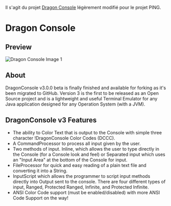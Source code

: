 Il s'agit du projet [Dragon Console](https://github.com/bbuck/DragonConsole) légèrement modifié pour le projet PING.

# Dragon Console

## Preview

![Dragon Console Image 1](http://content.screencast.com/users/izuriel/folders/Jing/media/72276c8d-7987-4622-ac41-c29b8995ffab/2010-11-23_0008.png)

## About

DragonConsole v3.0.0 beta is finally finished and available for forking as it's been migrated to GitHub. Version 3 is the first to be released as an Open Source project and is a lightweight and useful Terminal Emulator for any Java application designed for any Operation System (with a JVM).

## DragonConsole v3 Features

 - The ability to Color Text that is output to the Console with simple three character !DragonConsole Color Codes (DCCC).
 - A CommandProcessor to process all input given by the user.
 - Two methods of input. Inline, which allows the user to type directly in the Console (for a Console look and feel) or Separated input which uses an "Input Area" at the bottom of the Console for input.
 - FileProcessor for quick and easy reading of a plain text file and converting it into a String.
 - InputScript which allows the programmer to script input methods directly into Output sent to the console. There are four different types of input, Ranged, Protected Ranged, Infinite, and Protected Infinite.
 - ANSI Color Code support (must be enabled/disabled) with more ANSI Code Support on the way!
